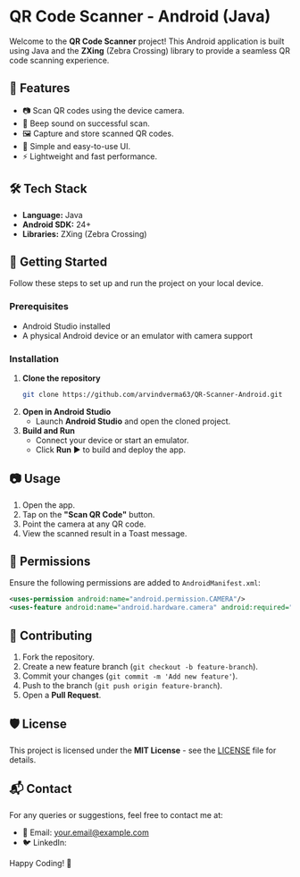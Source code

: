 # QR Code Scanner - Android (Java)

Welcome to the **QR Code Scanner** project! This Android application is built using Java and the **ZXing** (Zebra Crossing) library to provide a seamless QR code scanning experience.

## 📌 Features
- 📷 Scan QR codes using the device camera.
- 🔔 Beep sound on successful scan.
- 🖼️ Capture and store scanned QR codes.
- 📱 Simple and easy-to-use UI.
- ⚡ Lightweight and fast performance.

## 🛠 Tech Stack
- **Language:** Java
- **Android SDK:** 24+
- **Libraries:** ZXing (Zebra Crossing)

## 🚀 Getting Started
Follow these steps to set up and run the project on your local device.

### Prerequisites
- Android Studio installed
- A physical Android device or an emulator with camera support

### Installation
1. **Clone the repository**
   ```sh
   git clone https://github.com/arvindverma63/QR-Scanner-Android.git
   ```
2. **Open in Android Studio**
   - Launch **Android Studio** and open the cloned project.
3. **Build and Run**
   - Connect your device or start an emulator.
   - Click **Run** ▶️ to build and deploy the app.

## 📷 Usage
1. Open the app.
2. Tap on the **"Scan QR Code"** button.
3. Point the camera at any QR code.
4. View the scanned result in a Toast message.

## 📄 Permissions
Ensure the following permissions are added to `AndroidManifest.xml`:
```xml
<uses-permission android:name="android.permission.CAMERA"/>
<uses-feature android:name="android.hardware.camera" android:required="true"/>
```

## 🤝 Contributing
1. Fork the repository.
2. Create a new feature branch (`git checkout -b feature-branch`).
3. Commit your changes (`git commit -m 'Add new feature'`).
4. Push to the branch (`git push origin feature-branch`).
5. Open a **Pull Request**.

## 🛡 License
This project is licensed under the **MIT License** - see the [LICENSE](LICENSE) file for details.

## 📬 Contact
For any queries or suggestions, feel free to contact me at:
- 📧 Email: your.email@example.com
- 🐦 LinkedIn: [](https://www.linkedin.com/in/arvind-verma-381290292/)

Happy Coding! 🚀

